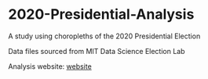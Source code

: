 # 2020-Presidential-Analysis
A study using choropleths of the 2020 Presidential Election

Data files sourced from MIT Data Science Election Lab

Analysis website: [website](https://donojazz.github.io/2020-Presidential-Analysis/2020PresidentialElectionAnalysis2.html)
